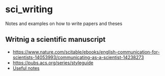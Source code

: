 # sci_writing
Notes and examples on how to write papers and theses




## Writnig a scientific manuscript

- https://www.nature.com/scitable/ebooks/english-communication-for-scientists-14053993/communicating-as-a-scientist-14238273
- https://pubs.acs.org/series/styleguide
- [Useful notes](https://www.dropbox.com/s/umrze0swj9krwrzq/W%26P_booklet_9-1-16.pdf?dl=0)
